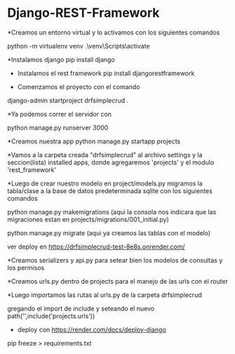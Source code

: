# Django-REST-Framework
*Creamos un entorno virtual y lo activamos con los siguientes comandos

python -m virtualenv venv
.\venv\Scripts\activate 

*Instalamos django
pip install django

* Instalamos el rest framework
pip install djangorestframework


* Comenzamos el proyecto con el comando

django-admin startproject drfsimplecrud .

*Ya podemos correr el servidor con

python manage.py runserver 3000

*Creamos nuestra app
python manage.py startapp projects

*Vamos a la carpeta creada "drfsimplecrud"
al archivo settings y la seccion(lista) installed apps, donde agregaremos
'projects' y el modulo 'rest_framework'

*Luego de crear nuestro modelo en project/models.py
migramos la tabla/clase a la base de datos predeterminada sqlite con los siguientes comandos

python manage.py makemigrations          (aqui la consola nos indicara que las migraciones estan en projects/migrations/001_initial.py)

python manage.py migrate (aqui ya creamos las tablas con el modelo)

ver deploy en https://drfsimplecrud-test-8e8s.onrender.com/

*Creamos serializers y api.py para setear bien los modelos de consultas y los permisos



*Creamos urls.py dentro de projects para el manejo de las urls con el router

*Luego importamos las rutas al urls.py de la carpeta drfsimplecrud


gregando el import de include y seteando el nuevo path('',include('projects.urls'))

* deploy con https://render.com/docs/deploy-django

pip freeze > requirements.txt
